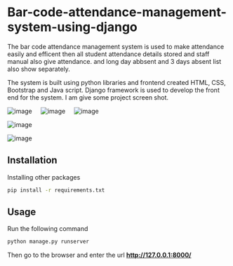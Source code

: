 # Bar-code-attendance-management-system-using-django

The bar code attendance management system is used to make attendance easily and efficent then all student attendance details stored and staff manual also give attendance. and long day abbsent and 3 days absent list also show separately.

The system is built using python libraries and frontend created HTML, CSS, Bootstrap and Java script. Django framework is used to develop the front end for the system. I am give some project screen shot.



![image](https://github.com/Bala-V22/Bar-code-attendance-management-system-using-django/assets/134045414/68532552-b99f-49ce-a01e-e57ed19773b7)
&nbsp;
&nbsp;
 ![image](https://github.com/Bala-V22/Bar-code-attendance-management-system-using-django/assets/134045414/d666538b-a468-4315-9df3-c2c9a1cd0a2a)
&nbsp;
&nbsp;
![image](https://github.com/Bala-V22/Bar-code-attendance-management-system-using-django/assets/134045414/a5fd3082-01e9-4297-9e0d-408241d9fe92)

![image](https://github.com/Bala-V22/Bar-code-attendance-management-system-using-django/assets/134045414/8ef26dc5-8f8c-4e15-a7ba-5a36cd9b98c9)
&nbsp;
&nbsp;

![image](https://github.com/Bala-V22/Bar-code-attendance-management-system-using-django/assets/134045414/c2350e60-c537-462a-b97f-14b72c6bc7eb)

 




## Installation

Installing other packages

```bash
pip install -r requirements.txt
```

## Usage

Run the following command

```bash
python manage.py runserver
```

Then go to the browser and enter the url **http://127.0.0.1:8000/**

&nbsp;


